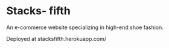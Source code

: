 # Stacks- fifth

An e-commerce website specializing in high-end shoe fashion. 

Deployed at stacksfifth.herokuapp.com/

